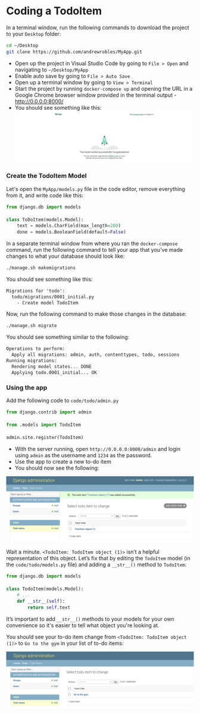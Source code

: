 # Coding a TodoItem

In a terminal window, run the following commands to download the project to your `Desktop` folder:

  ```bash
  cd ~/Desktop
  git clone https://github.com/andrewrobles/MyApp.git
  ```

- Open up the project in Visual Studio Code by going to `File > Open` and navigating to `~/Desktop/MyApp`
- Enable auto save by going to `File > Auto Save`
- Open up a terminal window by going to `View > Terminal`
- Start the project by running `docker-compose up` and opening the URL in a Google Chrome browser window provided in the terminal output - http://0.0.0.0:8000/
- You should see something like this:
  ![install-worked](./screenshots/install-worked.png)

### Create the TodoItem Model

Let's open the `MyApp/models.py` file in the code editor, remove everything from it, and write code like this:

```python
from django.db import models

class ToDoItem(models.Model):
    text = models.CharField(max_length=200)
    done = models.BooleanField(default=False)
```

In a separate terminal window from where you ran the `docker-compose` command, run the following command to tell your app that you've made changes to what your database should look like:

```bash
./manage.sh makemigrations
```

You should see something like this:

```
Migrations for 'todo':
  todo/migrations/0001_initial.py
    - Create model TodoItem
```

Now, run the following command to make those changes in the database:

```bash
./manage.sh migrate
```

You should see something similar to the following:

```
Operations to perform:
  Apply all migrations: admin, auth, contenttypes, todo, sessions
Running migrations:
  Rendering model states... DONE
  Applying todo.0001_initial... OK
```

### Using the app

Add the following code to `code/todo/admin.py`
```python
from django.contrib import admin

from .models import TodoItem

admin.site.register(TodoItem)
```
- With the server running, open `http://0.0.0.0:8000/admin` and login using `admin` as the username and `1234` as the password.
- Use the app to create a new to-do item
- You should now see the following:

![added](./screenshots/added.png)

Wait a minute. `<TodoItem: TodoItem object (1)>` isn’t a helpful representation of this object. Let’s fix that by editing the `TodoItem` model (in the `code/todo/models.py` file) and adding a `__str__()` method to `TodoItem`:

```python
from django.db import models

class TodoItem(models.Model):
    # ...
    def __str__(self):
        return self.text
```

It’s important to add `__str__()` methods to your models for your own convenience so it's easier to tell what object you're looking at.

You should see your to-do item change from `<TodoItem: TodoItem object (1)>` to `Go to the gym` in your list of to-do items:

![added2](./screenshots/added2.png)
